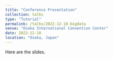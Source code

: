 ```yaml
---
title: "Conference Presentation"
collection: talks
type: "Tutorial"
permalink: /talks/2022-12-18-bigdata
venue: "Osaka International Convention Center"
date: 2022-12-18
location: "Osaka, Japan"
---
```


Here are the slides.
